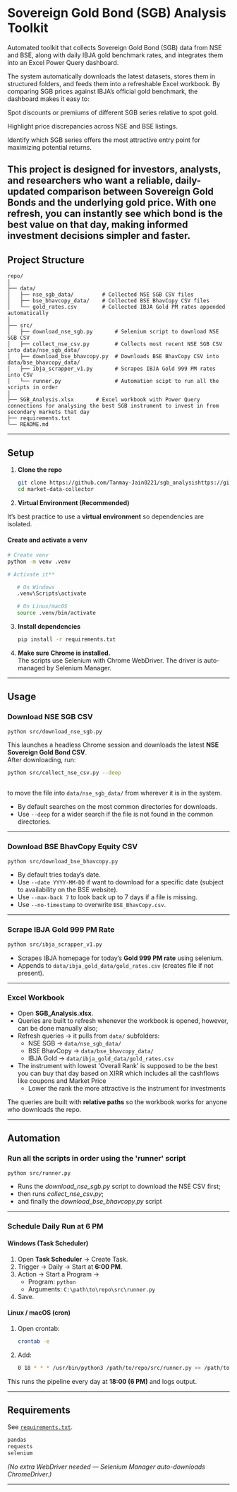 # Sovereign Gold Bond (SGB) Analysis Toolkit

Automated toolkit that collects Sovereign Gold Bond (SGB) data from NSE and BSE, along with daily IBJA gold benchmark rates, and integrates them into an Excel Power Query dashboard.

The system automatically downloads the latest datasets, stores them in structured folders, and feeds them into a refreshable Excel workbook. By comparing SGB prices against IBJA’s official gold benchmark, the dashboard makes it easy to:

Spot discounts or premiums of different SGB series relative to spot gold.

Highlight price discrepancies across NSE and BSE listings.

Identify which SGB series offers the most attractive entry point for maximizing potential returns.

This project is designed for investors, analysts, and researchers who want a reliable, daily-updated comparison between Sovereign Gold Bonds and the underlying gold price. With one refresh, you can instantly see which bond is the best value on that day, making informed investment decisions simpler and faster.
---

## Project Structure

```
repo/
│
├── data/
│   ├── nse_sgb_data/         # Collected NSE SGB CSV files
│   ├── bse_bhavcopy_data/    # Collected BSE BhavCopy CSV files
│   └── gold_rates.csv        # Collected IBJA Gold PM rates appended automatically
│
├── src/
│   ├── download_nse_sgb.py       # Selenium script to download NSE SGB CSV
│   ├── collect_nse_csv.py        # Collects most recent NSE SGB CSV into data/nse_sgb_data/
│   ├── download_bse_bhavcopy.py  # Downloads BSE BhavCopy CSV into data/bse_bhavcopy_data/
│   ├── ibja_scrapper_v1.py       # Scrapes IBJA Gold 999 PM rates into CSV
│   └── runner.py                 # Automation scipt to run all the scripts in order
│
├── SGB_Analysis.xlsx  		# Excel workbook with Power Query connections for analysing the best SGB instrument to invest in from secondary markets that day
├── requirements.txt
└── README.md
```

---

##  Setup

1. **Clone the repo**
   ```bash
   git clone https://github.com/Tanmay-Jain0221/sgb_analysishttps://github.com/yourname/market-data-collector.git
   cd market-data-collector
   ```


2. **Virtual Environment (Recommended)**

It’s best practice to use a **virtual environment** so dependencies are isolated.

   #### Create and activate a venv

   ```bash
   # Create venv
   python -m venv .venv

   # Activate it**

      # On Windows
      .venv\Scripts\activate

      # On Linux/macOS
      source .venv/bin/activate
```

3. **Install dependencies**
   ```bash
   pip install -r requirements.txt
   ```

4. **Make sure Chrome is installed.**  
   The scripts use Selenium with Chrome WebDriver. The driver is auto-managed by Selenium Manager.

---

## Usage

### Download NSE SGB CSV
```bash
python src/download_nse_sgb.py
```
This launches a headless Chrome session and downloads the latest **NSE Sovereign Gold Bond CSV**.  
After downloading, run:
```bash
python src/collect_nse_csv.py --deep
   
```
to move the file into `data/nse_sgb_data/` from wherever it is in the system.
- By default searches on the most common directories for downloads.
- Use `--deep` for a wider search if the file is not found in the common directories.
---

### Download BSE BhavCopy Equity CSV
```bash
python src/download_bse_bhavcopy.py
```
- By default tries today’s date.  
- Use `--date YYYY-MM-DD` if want to download for a specific date (subject to availability on the BSE website).
- Use `--max-back 7` to look back up to 7 days if a file is missing.  
- Use `--no-timestamp` to overwrite `BSE_BhavCopy.csv`.

---

### Scrape IBJA Gold 999 PM Rate
```bash
python src/ibja_scrapper_v1.py
```
- Scrapes IBJA homepage for today’s **Gold 999 PM rate** using selenium.  
- Appends to `data/ibja_gold_data/gold_rates.csv` (creates file if not present).

---

### Excel Workbook
- Open **SGB_Analysis.xlsx**.
- Queries are built to refresh whenever the workbook is opened, however, can be done manually also; 
- Refresh queries → it pulls from `data/` subfolders:  
  - NSE SGB → `data/nse_sgb_data/`  
  - BSE BhavCopy → `data/bse_bhavcopy_data/`  
  - IBJA Gold → `data/ibja_gold_data/gold_rates.csv`
- The instrument with lowest 'Overall Rank' is supposed to be the best you can buy that day based on XIRR which includes all the cashflows like coupons and Market Price
  - Lower the rank the more attractive is the instrument for investments  

The queries are built with **relative paths** so the workbook works for anyone who downloads the repo.

---

## Automation

### Run all the scripts in order using the 'runner' script
```bash
python src/runner.py
```
- Runs the *download_nse_sgb.py* script to download the NSE CSV first;
- then runs *collect_nse_csv.py*;
- and finally the *download_bse_bhavcopy.py* script

---

### Schedule Daily Run at 6 PM

#### **Windows (Task Scheduler)**
1. Open **Task Scheduler** → Create Task.  
2. Trigger → Daily → Start at **6:00 PM**.  
3. Action → Start a Program →  
   - Program: `python`  
   - Arguments: `C:\path\to\repo\src\runner.py`  
4. Save.  

#### **Linux / macOS (cron)**
1. Open crontab:
   ```bash
   crontab -e
   ```
2. Add:
   ```bash
   0 18 * * * /usr/bin/python3 /path/to/repo/src/runner.py >> /path/to/repo/logs/runner.log 2>&1
   ```

This runs the pipeline every day at **18:00 (6 PM)** and logs output.

---

## Requirements

See [`requirements.txt`](requirements.txt).

```txt
pandas
requests
selenium
```

*(No extra WebDriver needed — Selenium Manager auto-downloads ChromeDriver.)*

---
